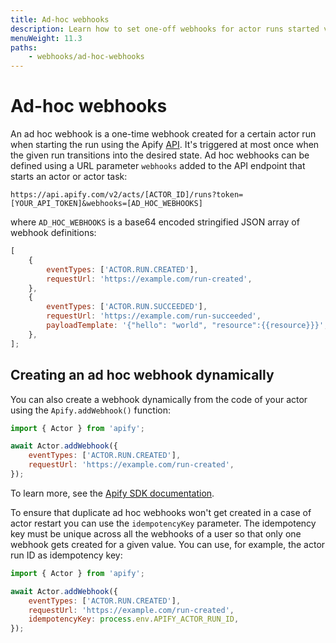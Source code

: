 ```yaml
---
title: Ad-hoc webhooks
description: Learn how to set one-off webhooks for actor runs started via the Apify API or from the actor's code. Trigger the event once the run reaches a desired state.
menuWeight: 11.3
paths:
    - webhooks/ad-hoc-webhooks
---
```


# Ad-hoc webhooks

An ad hoc webhook is a one-time webhook created for a certain actor run when starting the run using the Apify [API](https://docs.apify.com/api/v2). It's triggered at most once when the given run transitions into the desired state. Ad hoc webhooks can be defined using a URL parameter `webhooks` added to the API endpoint that starts an actor or actor task:

```text
https://api.apify.com/v2/acts/[ACTOR_ID]/runs?token=[YOUR_API_TOKEN]&webhooks=[AD_HOC_WEBHOOKS]
```

where `AD_HOC_WEBHOOKS` is a base64 encoded stringified JSON array of webhook definitions:

```js
[
    {
        eventTypes: ['ACTOR.RUN.CREATED'],
        requestUrl: 'https://example.com/run-created',
    },
    {
        eventTypes: ['ACTOR.RUN.SUCCEEDED'],
        requestUrl: 'https://example.com/run-succeeded',
        payloadTemplate: '{"hello": "world", "resource":{{resource}}}',
    },
];
```

## Creating an ad hoc webhook dynamically

You can also create a webhook dynamically from the code of your actor using the `Apify.addWebhook()` function:

```js
import { Actor } from 'apify';

await Actor.addWebhook({
    eventTypes: ['ACTOR.RUN.CREATED'],
    requestUrl: 'https://example.com/run-created',
});
```

To learn more, see the [Apify SDK documentation](https://apify.github.io/apify-sdk-js/api/apify/class/Actor#addWebhook).

To ensure that duplicate ad hoc webhooks won't get created in a case of actor restart you can use the `idempotencyKey` parameter. The idempotency key must be unique across all the webhooks of a user so that only one webhook gets created for a given value. You can use, for example, the actor run ID as idempotency key:

```js
import { Actor } from 'apify';

await Actor.addWebhook({
    eventTypes: ['ACTOR.RUN.CREATED'],
    requestUrl: 'https://example.com/run-created',
    idempotencyKey: process.env.APIFY_ACTOR_RUN_ID,
});
```
